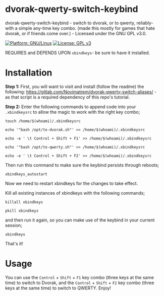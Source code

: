 # dvorak-qwerty-switch-keybind
dvorak-qwerty-switch-keybind - switch to dvorak, or to qwerty, reliably- with a simple any-time key combo. (made this mostly for games that hate dvorak, or if friends come over.) - Licensed under the GNU GPL v3.0.

[![Platform: GNU/Linux](https://img.shields.io/badge/platform-GNU/Linux-blue.svg)](www.kernel.org/linux.html) [![License: GPL v3](https://img.shields.io/badge/License-GPLv3-blue.svg)](https://www.gnu.org/licenses/gpl-3.0)

REQUIRES and DEPENDS UPON ``xbindkeys``- be sure to have it installed.

# Installation
**Step 1:** First, you will want to visit and install (follow the readme) the following: https://gitlab.com/Novimatrem/dvorak-qwerty-switch-aliases/ - as that script is a required dependency of this repo's tutorial.

**Step 2:**
Enter the following commands to append code into your ``.xbindkeysrc`` to allow the magic to work with the right key combo;

```touch /home/$(whoami)/.xbindkeysrc```

```echo '"bash /opt/to-dvorak.sh"' >> /home/$(whoami)/.xbindkeysrc```

```echo -e ' \t Control + Shift + F1' >> /home/$(whoami)/.xbindkeysrc```

```echo '"bash /opt/to-qwerty.sh"' >> /home/$(whoami)/.xbindkeysrc```

```echo -e ' \t Control + Shift + F2' >> /home/$(whoami)/.xbindkeysrc```

Then run this command to make sure the keybind persists through reboots;

``xbindkeys_autostart``

Now we need to restart xbindkeys for the changes to take effect.

Kill all existing instances of xbindkeys with the following commands; 

```killall xbindkeys```

```pkill xbindkeys```

and then run it again, so you can make use of the keybind in your current session;

```xbindkeys```

That's it!

# Usage
You can use the ``Control`` + ``Shift`` + ``F1`` key combo (three keys at the same time) to switch to Dvorak, and the ``Control`` + ``Shift`` + ``F2`` key combo (three keys at the same time) to switch to QWERTY. Enjoy!

